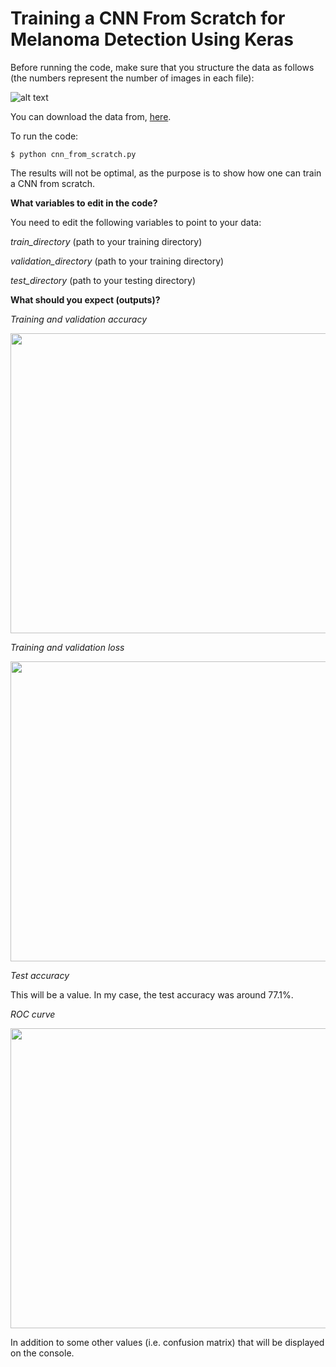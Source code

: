 # Training a CNN From Scratch for Melanoma Detection Using Keras

Before running the code, make sure that you structure the data as follows (the numbers represent the number of images in each file):

![alt text](https://github.com/abderhasan/cnn_melanoma_classification_from_scratch_keras/blob/master/directory-structure.png)

You can download the data from, <a href="https://drive.google.com/drive/folders/126UgFt_xqnHpeV1Pr_qLDQLwzBbi4rrY?usp=sharing">here</a>.

To run the code:

`$ python cnn_from_scratch.py`

The results will not be optimal, as the purpose is to show how one can train a CNN from scratch.

<strong>What variables to edit in the code?</strong>

You need to edit the following variables to point to your data:

<em>train_directory</em> (path to your training directory)

<em>validation_directory</em> (path to your training directory)

<em>test_directory</em> (path to your testing directory)

<strong>What should you expect (outputs)?</strong>

<em>Training and validation accuracy</em>

<img class="aligncenter size-full wp-image-845" src="https://abder.io/wp-content/uploads/2019/01/accuracy.png" alt="" width="640" height="480" />

<em>Training and validation loss</em>

<img class="aligncenter size-full wp-image-846" src="https://abder.io/wp-content/uploads/2019/01/loss.png" alt="" width="640" height="480" />

<em>Test accuracy</em>

This will be a value. In my case, the test accuracy was around 77.1%.

<em>ROC curve</em>

<img class="aligncenter size-full wp-image-848" src="https://abder.io/wp-content/uploads/2019/01/ROC.png" alt="" width="640" height="480" />

In addition to some other values (i.e. confusion matrix) that will be displayed on the console.
